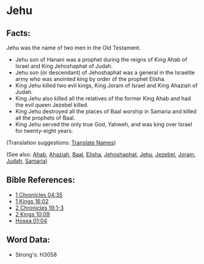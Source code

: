 # Jehu #

## Facts: ##

Jehu was the name of two men in the Old Testament.

* Jehu son of Hanani was a prophet during the reigns of King Ahab of Israel and King Jehoshaphat of Judah.
* Jehu son (or descendant) of Jehoshaphat was a general in the Israelite army who was anointed king by order of the prophet Elisha.
* King Jehu killed two evil kings,  King Joram of Israel and King Ahaziah of Judah.
* King Jehu also killed all the relatives of the former King Ahab and had the evil queen Jezebel killed.
* King Jehu destroyed all the places of Baal worship in Samaria and killed all the prophets of Baal.
* King Jehu served the only true God, Yahweh, and was king over Israel for twenty-eight years.

(Translation suggestions: [Translate Names](rc://en/ta/man/translate/translate-names))

(See also: [Ahab](../names/ahab.md), [Ahaziah](../names/ahaziah.md), [Baal](../names/baal.md), [Elisha](../names/elisha.md), [Jehoshaphat](../names/jehoshaphat.md), [Jehu](../names/jehu.md), [Jezebel](../names/jezebel.md), [Joram](../names/joram.md), [Judah](../names/kingdomofjudah.md), [Samaria](../names/samaria.md))

## Bible References: ##

* [1 Chronicles 04:35](rc://en/tn/help/1ch/04/35)
* [1 Kings 16:02](rc://en/tn/help/1ki/16/02)
* [2 Chronicles 19:1-3](rc://en/tn/help/2ch/19/01)
* [2 Kings 10:09](rc://en/tn/help/2ki/10/09)
* [Hosea 01:04](rc://en/tn/help/hos/01/04)

## Word Data: ##

* Strong's: H3058
